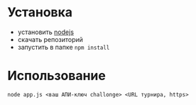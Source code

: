 # Установка
* установить [nodejs](http://nodejs.org)
* скачать репозиторий
* запустить в папке ```npm install```

# Использование
```node app.js <ваш АПИ-ключ challonge> <URL турнира, https>```